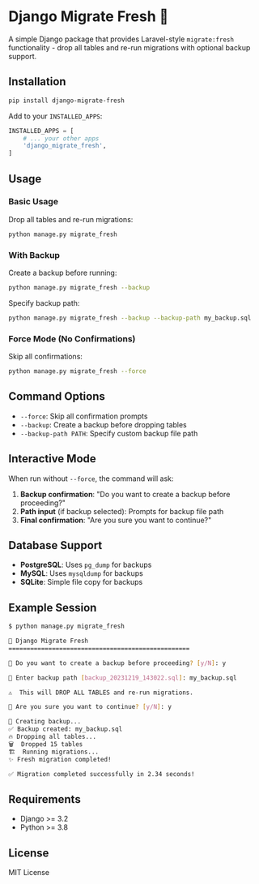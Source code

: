 # Django Migrate Fresh 🚀

A simple Django package that provides Laravel-style `migrate:fresh` functionality - drop all tables and re-run migrations with optional backup support.

## Installation

```bash
pip install django-migrate-fresh
```

Add to your `INSTALLED_APPS`:

```python
INSTALLED_APPS = [
    # ... your other apps
    'django_migrate_fresh',
]
```

## Usage

### Basic Usage

Drop all tables and re-run migrations:

```bash
python manage.py migrate_fresh
```

### With Backup

Create a backup before running:

```bash
python manage.py migrate_fresh --backup
```

Specify backup path:

```bash
python manage.py migrate_fresh --backup --backup-path my_backup.sql
```

### Force Mode (No Confirmations)

Skip all confirmations:

```bash
python manage.py migrate_fresh --force
```

## Command Options

- `--force`: Skip all confirmation prompts
- `--backup`: Create a backup before dropping tables
- `--backup-path PATH`: Specify custom backup file path

## Interactive Mode

When run without `--force`, the command will ask:

1. **Backup confirmation**: "Do you want to create a backup before proceeding?"
2. **Path input** (if backup selected): Prompts for backup file path
3. **Final confirmation**: "Are you sure you want to continue?"

## Database Support

- **PostgreSQL**: Uses `pg_dump` for backups
- **MySQL**: Uses `mysqldump` for backups  
- **SQLite**: Simple file copy for backups

## Example Session

```bash
$ python manage.py migrate_fresh

🚀 Django Migrate Fresh
==================================================

💾 Do you want to create a backup before proceeding? [y/N]: y

📁 Enter backup path [backup_20231219_143022.sql]: my_backup.sql

⚠️  This will DROP ALL TABLES and re-run migrations.

🤔 Are you sure you want to continue? [y/N]: y

💾 Creating backup...
✅ Backup created: my_backup.sql
🔥 Dropping all tables...
🗑️  Dropped 15 tables
🏗️  Running migrations...
✨ Fresh migration completed!

✅ Migration completed successfully in 2.34 seconds!
```

## Requirements

- Django >= 3.2
- Python >= 3.8

## License

MIT License
